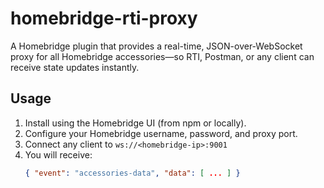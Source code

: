 # homebridge-rti-proxy

A Homebridge plugin that provides a real-time, JSON-over-WebSocket proxy for all Homebridge accessories—so RTI, Postman, or any client can receive state updates instantly.

## Usage

1. Install using the Homebridge UI (from npm or locally).
2. Configure your Homebridge username, password, and proxy port.
3. Connect any client to `ws://<homebridge-ip>:9001`
4. You will receive:
   ```json
   { "event": "accessories-data", "data": [ ... ] }